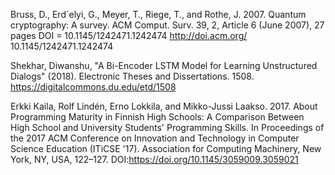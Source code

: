 Bruss, D., Erd´elyi, G., Meyer, T., Riege, T., and Rothe, J. 2007. Quantum cryptography: A survey. ACM
Comput. Surv. 39, 2, Article 6 (June 2007), 27 pages DOI = 10.1145/1242471.1242474 http://doi.acm.org/
10.1145/1242471.1242474

Shekhar, Diwanshu, "A Bi-Encoder LSTM Model for Learning Unstructured Dialogs" (2018). Electronic Theses and Dissertations. 1508.
https://digitalcommons.du.edu/etd/1508 

Erkki Kaila, Rolf Lindén, Erno Lokkila, and Mikko-Jussi Laakso. 2017. About Programming Maturity in Finnish High Schools: A Comparison Between High School and University Students' Programming Skills. In Proceedings of the 2017 ACM Conference on Innovation and Technology in Computer Science Education (ITiCSE '17). Association for Computing Machinery, New York, NY, USA, 122–127. DOI:https://doi.org/10.1145/3059009.3059021